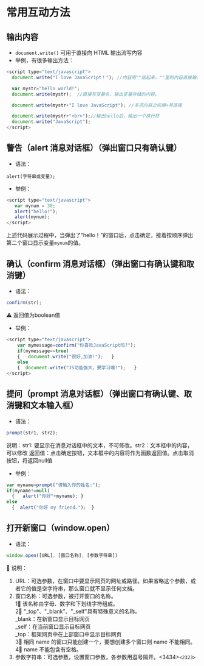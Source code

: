 # 常用互动方法

## 输出内容
* ```document.write()``` 可用于直接向 HTML 输出流写内容
* 举例，有很多输出方法：
```javascript
<script type="text/javascript">
  document.write("I love JavaScript！"); //内容用""括起来，""里的内容直接输出。

  var mystr="hello world!";
  document.write(mystr);  //直接写变量名，输出变量存储的内容。

  document.write(mystr+"I love JavaScript"); //多项内容之间用+号连接

  document.write(mystr+"<br>");//输出hello后，输出一个换行符
  document.write("JavaScript");
</script>
```


## 警告（alert 消息对话框）（弹出窗口只有确认键）
* 语法：
```
alert(字符串或变量);
```
* 举例：
```javascript
<script type="text/javascript">
   var mynum = 30;
   alert("hello!");
   alert(mynum);
</script>

```
上述代码展示过程中，当弹出了“hello！”的窗口后，点击确定，接着按顺序弹出第二个窗口显示变量```mynum```的值。


## 确认（confirm 消息对话框）（弹出窗口有确认键和取消键）
* 语法：
```javascript
confirm(str);
```
⚠️ 返回值为boolean值
* 举例：
```javascript
<script type="text/javascript">
    var mymessage=confirm("你喜欢JavaScript吗?");
    if(mymessage==true)
    {   document.write("很好,加油!");   }
    else
    {  document.write("JS功能强大，要学习噢!");   }
</script>
```


## 提问（prompt 消息对话框）（弹出窗口有确认键、取消键和文本输入框）
* 语法：
```javascript
prompt(str1, str2);
```
说明：str1: 要显示在消息对话框中的文本，不可修改。str2：文本框中的内容，可以修改
返回值：点击确定按钮，文本框中的内容将作为函数返回值。点击取消按钮，将返回null值
* 举例：
```javascript
var myname=prompt("请输入你的姓名:");
if(myname!=null)
  {   alert("你好"+myname); }
else
  {  alert("你好 my friend.");  }
```


## 打开新窗口（window.open）
* 语法：
```javascript
window.open([URL], [窗口名称], [参数字符串])
```
💬 说明：
1. URL：可选参数，在窗口中要显示网页的网址或路径。如果省略这个参数，或者它的值是空字符串，那么窗口就不显示任何文档。
2. 窗口名称：可选参数，被打开窗口的名称。  
   1⃣️ 该名称由字母、数字和下划线字符组成。  
   2⃣️ "_top"、"_blank"、"_self"具有特殊意义的名称。  
   _blank：在新窗口显示目标网页  
   _self：在当前窗口显示目标网页  
   _top：框架网页中在上部窗口中显示目标网页   
   3⃣️ 相同 name 的窗口只能创建一个，要想创建多个窗口则 name 不能相同。  
   4⃣️ name 不能包含有空格。
3. 参数字符串：可选参数，设置窗口参数，各参数用逗号隔开。<3434>`<2323>`


